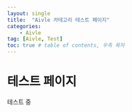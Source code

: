 ```yaml
---
layout: single
title:  "Aivle 카테고리 테스트 페이지"
categories:
    - Aivle
tag: [Aivle, Test]
toc: true # table of contents, 우측 목차
---
```


# 테스트 페이지
테스트 중